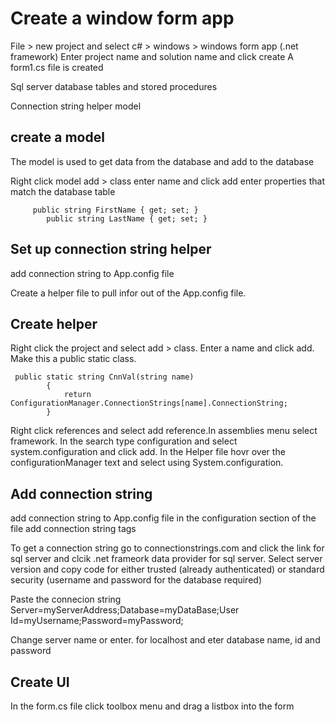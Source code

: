 Create a window form app
========================

File > new project and select c# > windows > windows form app (.net framework)
Enter project name and solution name and click create
A form1.cs file is created

Sql server database tables and stored procedures

Connection string
helper
model

create a model
-------------

The model is used to get data from the database and add to the database

Right click model add > class enter name and click add
enter properties that match the database table

```
     public string FirstName { get; set; }
        public string LastName { get; set; }
```
Set up connection string helper
----------------------------------

add connection string to App.config file

Create a helper file to pull infor out of the App.config file. 

Create helper
-------------
Right click the project and select add > class.  Enter a name and click add. Make this a public static class.

```
 public static string CnnVal(string name)
        {
            return ConfigurationManager.ConnectionStrings[name].ConnectionString;
        }
```
Right click references and select add reference.In assemblies menu select framework. In the search type configuration and select system.configuration and click add.  In the Helper file hovr over the configurationManager text and select using System.configuration.

Add connection string
---------------------
add connection string to App.config file in the configuration section of the file add connection string tags

To get a connection string go to connectionstrings.com and click the link for sql server and clcik .net frameork data provider for sql server. Select server version and copy code for either trusted (already authenticated) or standard security (username and password for the database required)

Paste the connecion string Server=myServerAddress;Database=myDataBase;User Id=myUsername;Password=myPassword;

Change server name or enter. for localhost and eter database name, id and password

Create UI
-----------
In the form.cs file click toolbox menu and drag a listbox into the form
